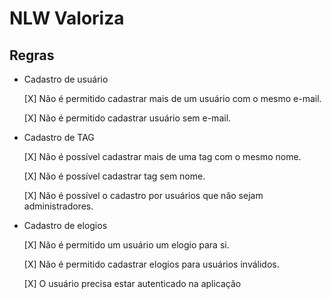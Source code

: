 # NLW Valoriza

## Regras

- Cadastro de usuário

	[X] Não é permitido cadastrar mais de um usuário com o mesmo e-mail.

	[X] Não é permitido cadastrar usuário sem e-mail.

- Cadastro de TAG
	
	[X] Não é possível cadastrar mais de uma tag com o mesmo nome.

	[X] Não é possível cadastrar tag sem nome.

	[X] Não é possível o cadastro por usuários que não sejam administradores.

- Cadastro de elogios

	[X] Não é permitido um usuário um elogio para si.
	
	[X] Não é permitido cadastrar elogios para usuários inválidos.

	[X] O usuário precisa estar autenticado na aplicação
